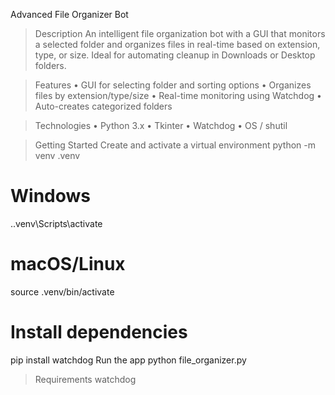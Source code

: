 Advanced File Organizer Bot

> Description
An intelligent file organization bot with a GUI that monitors a selected folder and organizes files in real-time based on extension,
type, or size. Ideal for automating cleanup in Downloads or Desktop folders.

> Features
•	GUI for selecting folder and sorting options
•	Organizes files by extension/type/size
•	Real-time monitoring using Watchdog
•	Auto-creates categorized folders

> Technologies
•	Python 3.x
•	Tkinter
•	Watchdog
•	OS / shutil

> Getting Started
Create and activate a virtual environment
python -m venv .venv

# Windows
.\.venv\Scripts\activate

# macOS/Linux
source .venv/bin/activate

# Install dependencies
pip install watchdog
Run the app
python file_organizer.py

> Requirements
watchdog

